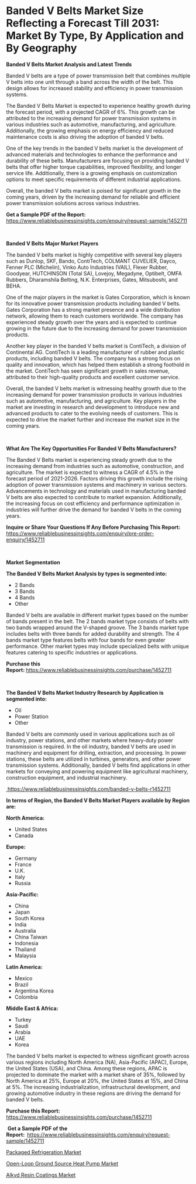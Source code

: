 <p><h1>Banded V Belts Market Size Reflecting a Forecast Till 2031: Market By Type, By Application and By Geography</h1></p><p><strong>Banded V Belts Market Analysis and Latest Trends</strong></p>
<p><p>Banded V belts are a type of power transmission belt that combines multiple V belts into one unit through a band across the width of the belt. This design allows for increased stability and efficiency in power transmission systems.</p><p>The Banded V Belts Market is expected to experience healthy growth during the forecast period, with a projected CAGR of 6%. This growth can be attributed to the increasing demand for power transmission systems in various industries such as automotive, manufacturing, and agriculture. Additionally, the growing emphasis on energy efficiency and reduced maintenance costs is also driving the adoption of banded V belts.</p><p>One of the key trends in the banded V belts market is the development of advanced materials and technologies to enhance the performance and durability of these belts. Manufacturers are focusing on providing banded V belts that offer higher torque capabilities, improved flexibility, and longer service life. Additionally, there is a growing emphasis on customization options to meet specific requirements of different industrial applications.</p><p>Overall, the banded V belts market is poised for significant growth in the coming years, driven by the increasing demand for reliable and efficient power transmission solutions across various industries.</p></p>
<p><strong>Get a Sample PDF of the Report:&nbsp;</strong> <a href="https://www.reliablebusinessinsights.com/enquiry/request-sample/1452711">https://www.reliablebusinessinsights.com/enquiry/request-sample/1452711</a></p>
<p>&nbsp;</p>
<p><strong>Banded V Belts Major Market Players</strong></p>
<p><p>The banded V belts market is highly competitive with several key players such as Dunlop, SKF, Bando, ContiTech, COLMANT CUVELIER, Dayco, Fenner PLC (Michelin), Vinko Auto Industries (VAIL), Flexer Rubber, Goodyear, HUTCHINSON (Total SA), Lovejoy, Megadyne, Optibelt, OMFA Rubbers, Dharamshila Belting, N.K. Enterprises, Gates, Mitsuboshi, and BEHA.</p><p>One of the major players in the market is Gates Corporation, which is known for its innovative power transmission products including banded V belts. Gates Corporation has a strong market presence and a wide distribution network, allowing them to reach customers worldwide. The company has experienced steady growth over the years and is expected to continue growing in the future due to the increasing demand for power transmission products.</p><p>Another key player in the banded V belts market is ContiTech, a division of Continental AG. ContiTech is a leading manufacturer of rubber and plastic products, including banded V belts. The company has a strong focus on quality and innovation, which has helped them establish a strong foothold in the market. ContiTech has seen significant growth in sales revenue, attributed to their high-quality products and excellent customer service.</p><p>Overall, the banded V belts market is witnessing healthy growth due to the increasing demand for power transmission products in various industries such as automotive, manufacturing, and agriculture. Key players in the market are investing in research and development to introduce new and advanced products to cater to the evolving needs of customers. This is expected to drive the market further and increase the market size in the coming years.</p></p>
<p>&nbsp;</p>
<p><strong>What Are The Key Opportunities For Banded V Belts Manufacturers?</strong></p>
<p><p>The Banded V Belts market is experiencing steady growth due to the increasing demand from industries such as automotive, construction, and agriculture. The market is expected to witness a CAGR of 4.5% in the forecast period of 2021-2026. Factors driving this growth include the rising adoption of power transmission systems and machinery in various sectors. Advancements in technology and materials used in manufacturing banded V belts are also expected to contribute to market expansion. Additionally, the increasing focus on cost efficiency and performance optimization in industries will further drive the demand for banded V belts in the coming years.</p></p>
<p><strong>Inquire or Share Your Questions If Any Before Purchasing This Report:</strong> <a href="https://www.reliablebusinessinsights.com/enquiry/pre-order-enquiry/1452711">https://www.reliablebusinessinsights.com/enquiry/pre-order-enquiry/1452711</a></p>
<p>&nbsp;</p>
<p><strong>Market Segmentation</strong></p>
<p><strong>The Banded V Belts Market Analysis by types is segmented into:</strong></p>
<p><ul><li>2 Bands</li><li>3 Bands</li><li>4 Bands</li><li>Other</li></ul></p>
<p><p>Banded V belts are available in different market types based on the number of bands present in the belt. The 2 bands market type consists of belts with two bands wrapped around the V-shaped groove. The 3 bands market type includes belts with three bands for added durability and strength. The 4 bands market type features belts with four bands for even greater performance. Other market types may include specialized belts with unique features catering to specific industries or applications.</p></p>
<p><strong>Purchase this Report:&nbsp;</strong><a href="https://www.reliablebusinessinsights.com/purchase/1452711">https://www.reliablebusinessinsights.com/purchase/1452711</a></p>
<p>&nbsp;</p>
<p><strong>The Banded V Belts Market Industry Research by Application is segmented into:</strong></p>
<p><ul><li>Oil</li><li>Power Station</li><li>Other</li></ul></p>
<p><p>Banded V belts are commonly used in various applications such as oil industry, power stations, and other markets where heavy-duty power transmission is required. In the oil industry, banded V belts are used in machinery and equipment for drilling, extraction, and processing. In power stations, these belts are utilized in turbines, generators, and other power transmission systems. Additionally, banded V belts find applications in other markets for conveying and powering equipment like agricultural machinery, construction equipment, and industrial machinery.</p></p>
<p><a href="https://www.reliablebusinessinsights.com/banded-v-belts-r1452711">&nbsp;https://www.reliablebusinessinsights.com/banded-v-belts-r1452711</a></p>
<p><strong>In terms of Region, the Banded V Belts Market Players available by Region are:</strong></p>
<p>
    <p> <strong> North America: </strong>
        <ul>
            <li>United States</li>
            <li>Canada</li>
        </ul>
        </p> 
    <p> <strong> Europe: </strong>
        <ul>
            <li>Germany</li>
            <li>France</li>
            <li>U.K.</li>
            <li>Italy</li>
            <li>Russia</li>
        </ul>
        </p> 
    <p> <strong> Asia-Pacific: </strong>
        <ul>
            <li>China</li>
            <li>Japan</li>
            <li>South Korea</li>
            <li>India</li>
            <li>Australia</li>
            <li>China Taiwan</li>
            <li>Indonesia</li>
            <li>Thailand</li>
            <li>Malaysia</li>
        </ul>
        </p> 
    <p> <strong> Latin America: </strong>
        <ul>
            <li>Mexico</li>
            <li>Brazil</li>
            <li>Argentina Korea</li>
            <li>Colombia</li>
        </ul>
        </p> 
    <p> <strong> Middle East & Africa: </strong>
        <ul>
            <li>Turkey</li>
            <li>Saudi</li>
            <li>Arabia</li>
            <li>UAE</li>
            <li>Korea</li>
        </ul>
    </p>
    </p>
<p><p>The banded V belts market is expected to witness significant growth across various regions including North America (NA), Asia-Pacific (APAC), Europe, the United States (USA), and China. Among these regions, APAC is projected to dominate the market with a market share of 35%, followed by North America at 25%, Europe at 20%, the United States at 15%, and China at 5%. The increasing industrialization, infrastructural development, and growing automotive industry in these regions are driving the demand for banded V belts.</p></p>
<p><strong>Purchase this Report: </strong><a href="https://www.reliablebusinessinsights.com/purchase/1452711">https://www.reliablebusinessinsights.com/purchase/1452711</a></p>
<p>&nbsp;<strong>Get a Sample PDF of the Report:&nbsp;&nbsp;</strong><a href="https://www.reliablebusinessinsights.com/enquiry/request-sample/1452711">https://www.reliablebusinessinsights.com/enquiry/request-sample/1452711</a></p>
<p><strong></strong></p>
<p><p><a href="https://www.linkedin.com/pulse/exploring-packaged-refrigeration-market-dynamics-global-trends-aeqnf?trackingId=cfiIExKl48THNDKJPmTatw%3D%3D">Packaged Refrigeration Market</a></p><p><a href="https://www.linkedin.com/pulse/comprehensive-analysis-global-open-loop-ground-source-heat-pump-xui8f?trackingId=yVv3OzuHGVQsxYFqgI9p2Q%3D%3D">Open-Loop Ground Source Heat Pump Market</a></p><p><a href="https://www.linkedin.com/pulse/evaluating-global-alkyd-resin-coatings-market-trends-growth-bxsmf?trackingId=blj81vyK%2BphCFNPcJ9X%2BfQ%3D%3D">Alkyd Resin Coatings Market</a></p></p>